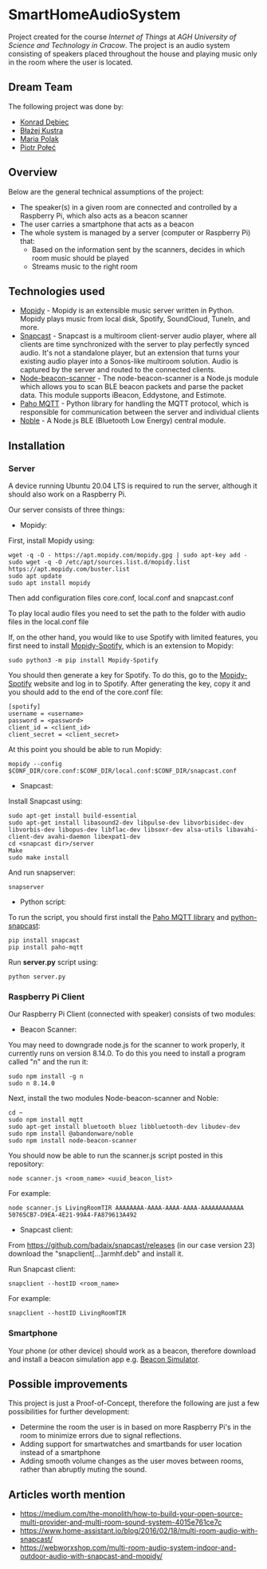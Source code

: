 # SmartHomeAudioSystem
Project created for the course *Internet of Things* at *AGH University of Science and Technology in Cracow*. The project is an audio system consisting of speakers placed throughout the house and playing music only in the room where the user is located.

## Dream Team
The following project was done by:
- [Konrad Dębiec](https://github.com/kdebiec)
- [Błażej Kustra](https://github.com/blazejkustra)
- [Maria Polak](https://github.com/BlqMary)
- [Piotr Połeć](https://github.com/piotrpolec)

## Overview
Below are the general technical assumptions of the project:
- The speaker(s) in a given room are connected and controlled by a Raspberry Pi, which also acts as a beacon scanner
- The user carries a smartphone that acts as a beacon
- The whole system is managed by a server (computer or Raspberry Pi) that:
  - Based on the information sent by the scanners, decides in which room music should be played
  - Streams music to the right room

## Technologies used
- [Mopidy](https://mopidy.com/) - Mopidy is an extensible music server written in Python. Mopidy plays music from local disk, Spotify, SoundCloud, TuneIn, and more. 
- [Snapcast](https://github.com/badaix/snapcast) - Snapcast is a multiroom client-server audio player, where all clients are time synchronized with the server to play perfectly synced audio. It's not a standalone player, but an extension that turns your existing audio player into a Sonos-like multiroom solution. Audio is captured by the server and routed to the connected clients.
- [Node-beacon-scanner](https://github.com/futomi/node-beacon-scanner) - The node-beacon-scanner is a Node.js module which allows you to scan BLE beacon packets and parse the packet data. This module supports iBeacon, Eddystone, and Estimote.
- [Paho MQTT](https://pypi.org/project/paho-mqtt/) - Python library for handling the MQTT protocol, which is responsible for communication between the server and individual clients
- [Noble](https://github.com/abandonware/noble) - A Node.js BLE (Bluetooth Low Energy) central module.

## Installation
### Server
A device running Ubuntu 20.04 LTS is required to run the server, although it should also work on a Raspberry Pi.

Our server consists of three things:
- Mopidy:

First, install Mopidy using:
```
wget -q -O - https://apt.mopidy.com/mopidy.gpg | sudo apt-key add -
sudo wget -q -O /etc/apt/sources.list.d/mopidy.list https://apt.mopidy.com/buster.list
sudo apt update
sudo apt install mopidy
```
Then add configuration files core.conf, local.conf and snapcast.conf

To play local audio files you need to set the path to the folder with audio files in the local.conf file

If, on the other hand, you would like to use Spotify with limited features, you first need to install [Mopidy-Spotify](https://mopidy.com/ext/spotify/), which is an extension to Mopidy:
```
sudo python3 -m pip install Mopidy-Spotify
```
You should then generate a key for Spotify. To do this, go to the [Mopidy-Spotify](https://mopidy.com/ext/spotify/) website and log in to Spotify. After generating the key, copy it and you should add to the end of the core.conf file:
```
[spotify]
username = <username>
password = <password>
client_id = <client_id>
client_secret = <client_secret>
```

At this point you should be able to run Mopidy:
```
mopidy --config $CONF_DIR/core.conf:$CONF_DIR/local.conf:$CONF_DIR/snapcast.conf
```
- Snapcast:

Install Snapcast using:
```
sudo apt-get install build-essential
sudo apt-get install libasound2-dev libpulse-dev libvorbisidec-dev libvorbis-dev libopus-dev libflac-dev libsoxr-dev alsa-utils libavahi-client-dev avahi-daemon libexpat1-dev
cd <snapcast dir>/server
Make
sudo make install
```

And run snapserver:
```
snapserver
```

- Python script:

To run the script, you should first install the [Paho MQTT library](https://pypi.org/project/paho-mqtt/) and [python-snapcast](https://github.com/happyleavesaoc/python-snapcast):
```
pip install snapcast
pip install paho-mqtt
```

Run **server.py** script using:
```
python server.py
```

### Raspberry Pi Client
Our Raspberry Pi Client (connected with speaker) consists of two modules:
- Beacon Scanner:

You may need to downgrade node.js for the scanner to work properly, it currently runs on version 8.14.0. To do this you need to install a program called "n" and the run it:
```
sudo npm install -g n
sudo n 8.14.0
```
Next, install the two modules Node-beacon-scanner and Noble:
```
cd ~
sudo npm install mqtt
sudo apt-get install bluetooth bluez libbluetooth-dev libudev-dev
sudo npm install @abandonware/noble
sudo npm install node-beacon-scanner
```
You should now be able to run the scanner.js script posted in this repository:
```
node scanner.js <room_name> <uuid_beacon_list>
```
For example:
```
node scanner.js LivingRoomTIR AAAAAAAA-AAAA-AAAA-AAAA-AAAAAAAAAAAA 50765CB7-D9EA-4E21-99A4-FA879613A492
```
- Snapcast client:

From https://github.com/badaix/snapcast/releases (in our case version 23) download the "snapclient[...]armhf.deb" and install it.

Run Snapcast client:
```
snapclient --hostID <room_name>
```
For example:
```
snapclient --hostID LivingRoomTIR
```

### Smartphone
Your phone (or other device) should work as a beacon, therefore download and install a beacon simulation app e.g. [Beacon Simulator](https://play.google.com/store/apps/details?id=net.alea.beaconsimulator&hl=pl).

## Possible improvements
This project is just a Proof-of-Concept, therefore the following are just a few possibilities for further development:
- Determine the room the user is in based on more Raspberry Pi's in the room to minimize errors due to signal reflections.
- Adding support for smartwatches and smartbands for user location instead of a smartphone
- Adding smooth volume changes as the user moves between rooms, rather than abruptly muting the sound. 

## Articles worth mention
- https://medium.com/the-monolith/how-to-build-your-open-source-multi-provider-and-multi-room-sound-system-4015e761ce7c
- https://www.home-assistant.io/blog/2016/02/18/multi-room-audio-with-snapcast/
- https://webworxshop.com/multi-room-audio-system-indoor-and-outdoor-audio-with-snapcast-and-mopidy/
